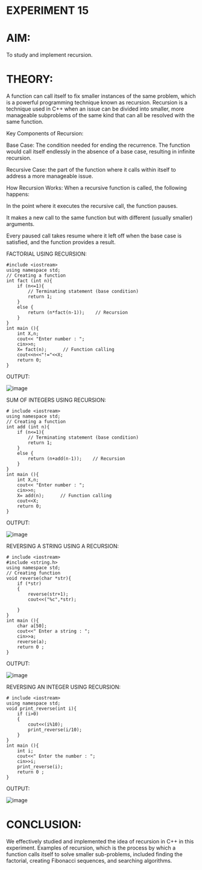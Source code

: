 # EXPERIMENT 15
# AIM:
To study and implement recursion.

# THEORY:
A function can call itself to fix smaller instances of the same problem, which is a powerful programming technique known as recursion. Recursion is a technique used in C++ when an issue can be divided into smaller, more manageable subproblems of the same kind that can all be resolved with the same function.

Key Components of Recursion:

Base Case: The condition needed for ending the recurrence. The function would call itself endlessly in the absence of a base case, resulting in infinite recursion.

Recursive Case: the part of the function where it calls within itself to address a more manageable issue.

How Recursion Works: When a recursive function is called, the following happens:

In the point where it executes the recursive call, the function pauses.

It makes a new call to the same function but with different (usually smaller) arguments.

Every paused call takes resume where it left off when the base case is satisfied, and the function provides a result.

FACTORIAL USING RECURSION:

```
#include <iostream>
using namespace std;
// Creating a function
int fact (int n){
    if (n<=1){
        // Terminating statement (base condition)
        return 1;
    }
    else {
        return (n*fact(n-1));    // Recursion
    }
}
int main (){
    int X,n;
    cout<< "Enter number : ";
    cin>>n;
    X= fact(n);      // Function calling
    cout<<n<<"!="<<X;
    return 0;
}
```
OUTPUT:

![image](https://github.com/user-attachments/assets/fb20799e-b972-4ba1-80f9-4b39bf7d08b8)


SUM OF INTEGERS USING RECURSION:
```
# include <iostream>
using namespace std;
// Creating a function
int add (int n){
    if (n<=1){
        // Terminating statement (base condition)
        return 1;
    }
    else {
        return (n+add(n-1));    // Recursion
    }
}
int main (){
    int X,n;
    cout<< "Enter number : ";
    cin>>n;
    X= add(n);      // Function calling
    cout<<X;
    return 0;
}
```
OUTPUT:

![image](https://github.com/user-attachments/assets/23304b78-03c5-4da9-b0e6-23e4909dddd2)


REVERSING A STRING USING A RECURSION:
```
# include <iostream>
#include <string.h>
using namespace std;
// Creating function
void reverse(char *str){
    if (*str)                     
    {
        reverse(str+1);            
        cout<<("%c",*str);

    }
}
int main (){
    char a[50];
    cout<<" Enter a string : ";
    cin>>a;
    reverse(a);                 
    return 0 ;
}
```
OUTPUT:

![image](https://github.com/user-attachments/assets/23fce134-53f8-4303-84ed-d6306a86806f)


REVERSING AN INTEGER USING RECURSION:
```
# include <iostream>
using namespace std;
void print_reverse(int i){
    if (i>0)                   
    {         
        cout<<(i%10);
        print_reverse(i/10);     
    }
}
int main (){
    int i;
    cout<<" Enter the number : ";
    cin>>i;
    print_reverse(i);                  
    return 0 ;
}
```
OUTPUT:

![image](https://github.com/user-attachments/assets/3fef4eb7-9df9-4c69-9439-bccff62c433e)

# CONCLUSION:
We effectively studied and implemented the idea of recursion in C++ in this experiment. Examples of recursion, which is the process by which a function calls itself to solve smaller sub-problems, included finding the factorial, creating Fibonacci sequences, and searching algorithms. 
